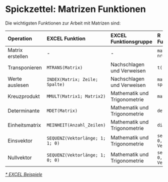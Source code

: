 # Spickzettel: Matrizen Funktionen 

Die wichtigsten Funktionen zur Arbeit mit Matrizen sind:

| Operation | EXCEL Funktion |  EXCEL Funktionsgruppe |  R Funktion/Operator | 
| :--- | :--- |  :--- | :--- | 
| Matrix erstellen | - | - | `matrix(wertevektor, nrows, ncols)` | 
| Transponieren | `MTRANS(Matrix)` |  Nachschlagen und Verweisen | `t()` | 
| Werte auslesen | `INDEX(Matrix; Zeile; Spalte)` | Nachschlagen und Verweisen | `matrix[zeile, spalte]` |  
| Kreuzprodukt | `MMULT(Matrix1; Matrix2)` | Mathematik und Trigonometrie | `matrix1 %*% matrix2` | 
| Determinante | `MDET(Matrix)` | Mathematik und Trigonometrie | `det(matrix)` | 
| Einheitsmatrix | `MEINHEIT(Anzahl_Zeilen)` |  Mathematik und Trigonometrie | `diag(anzahl_zeilen)` | 
| Einsvektor | `SEQUENZ(Vektorlänge; 1; 1; 0)` |  Mathematik und Trigonometrie | `seq(from = 1, by = 0, length = Vektorlänge)` |
| Nullvektor | `SEQUENZ(Vektorlänge; 1; 0; 0)` |  Mathematik und Trigonometrie | `seq(from = 0, by = 0, length = Vektorlänge)` |

<a class="btn btn-lg btn-primary" href="https://moodle.zhaw.ch/mod/resource/view.php?id=544747"><i class="fa fa-lg fa-download">* EXCEL Beispiele</a>